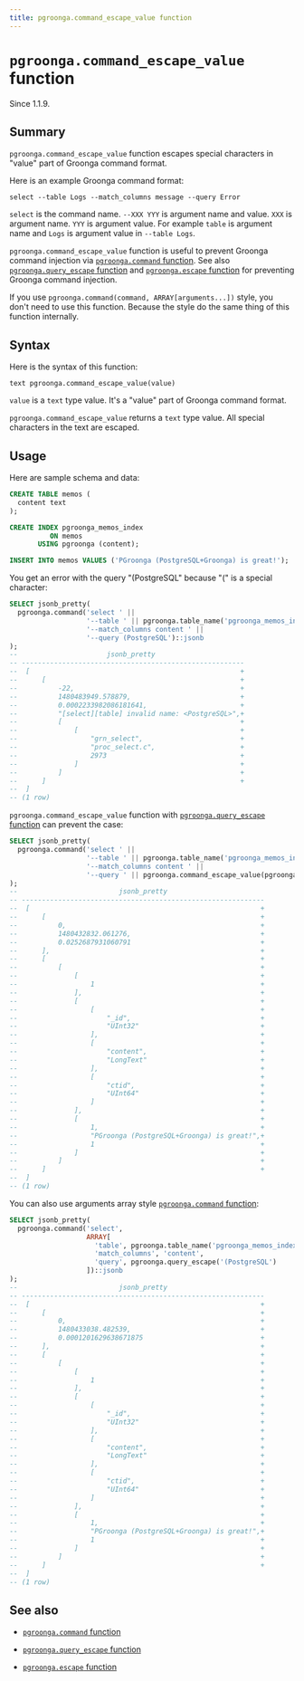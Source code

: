 ```yaml
---
title: pgroonga.command_escape_value function
---
```


# `pgroonga.command_escape_value` function

Since 1.1.9.

## Summary

`pgroonga.command_escape_value` function escapes special characters in "value" part of Groonga command format.

Here is an example Groonga command format:

```text
select --table Logs --match_columns message --query Error
```

`select` is the command name. `--XXX YYY` is argument name and value. `XXX` is argument name. `YYY` is argument value. For example `table` is argument name and `Logs` is argument value in `--table Logs`.

`pgroonga.command_escape_value` function is useful to prevent Groonga command injection via [`pgroonga.command` function](pgroonga-command.html). See also [`pgroonga.query_escape` function](pgroonga-query-escape.html) and [`pgroonga.escape` function](pgroonga-escape.html) for preventing Groonga command injection.

If you use `pgroonga.command(command, ARRAY[arguments...])` style, you don't need to use this function. Because the style do the same thing of this function internally.

## Syntax

Here is the syntax of this function:

```text
text pgroonga.command_escape_value(value)
```

`value` is a `text` type value. It's a "value" part of Groonga command format.

`pgroonga.command_escape_value` returns a `text` type value. All special characters in the text are escaped.

## Usage

Here are sample schema and data:

```sql
CREATE TABLE memos (
  content text
);

CREATE INDEX pgroonga_memos_index
          ON memos
       USING pgroonga (content);

INSERT INTO memos VALUES ('PGroonga (PostgreSQL+Groonga) is great!');
```

You get an error with the query "(PostgreSQL" because "(" is a special character:

```sql
SELECT jsonb_pretty(
  pgroonga.command('select ' ||
                   '--table ' || pgroonga.table_name('pgroonga_memos_index') || ' ' ||
                   '--match_columns content ' ||
                   '--query (PostgreSQL')::jsonb
);
--                      jsonb_pretty                      
-- -------------------------------------------------------
--  [                                                    +
--      [                                                +
--          -22,                                         +
--          1480483949.578879,                           +
--          0.0002233982086181641,                       +
--          "[select][table] invalid name: <PostgreSQL>",+
--          [                                            +
--              [                                        +
--                  "grn_select",                        +
--                  "proc_select.c",                     +
--                  2973                                 +
--              ]                                        +
--          ]                                            +
--      ]                                                +
--  ]
-- (1 row)
```

`pgroonga.command_escape_value` function with [`pgroonga.query_escape` function](pgroonga-qurey-escape.html) can prevent the case:

```sql
SELECT jsonb_pretty(
  pgroonga.command('select ' ||
                   '--table ' || pgroonga.table_name('pgroonga_memos_index') || ' ' ||
                   '--match_columns content ' ||
                   '--query ' || pgroonga.command_escape_value(pgroonga.query_escape('(PostgreSQL')))::jsonb
);
--                         jsonb_pretty                        
-- ------------------------------------------------------------
--  [                                                         +
--      [                                                     +
--          0,                                                +
--          1480432832.061276,                                +
--          0.0252687931060791                                +
--      ],                                                    +
--      [                                                     +
--          [                                                 +
--              [                                             +
--                  1                                         +
--              ],                                            +
--              [                                             +
--                  [                                         +
--                      "_id",                                +
--                      "UInt32"                              +
--                  ],                                        +
--                  [                                         +
--                      "content",                            +
--                      "LongText"                            +
--                  ],                                        +
--                  [                                         +
--                      "ctid",                               +
--                      "UInt64"                              +
--                  ]                                         +
--              ],                                            +
--              [                                             +
--                  1,                                        +
--                  "PGroonga (PostgreSQL+Groonga) is great!",+
--                  1                                         +
--              ]                                             +
--          ]                                                 +
--      ]                                                     +
--  ]
-- (1 row)
```

You can also use arguments array style [`pgroonga.command` function](pgroonga-command.html):

```sql
SELECT jsonb_pretty(
  pgroonga.command('select',
                   ARRAY[
                     'table', pgroonga.table_name('pgroonga_memos_index'),
                     'match_columns', 'content',
                     'query', pgroonga.query_escape('(PostgreSQL')
                   ])::jsonb
);
--                         jsonb_pretty                        
-- ------------------------------------------------------------
--  [                                                         +
--      [                                                     +
--          0,                                                +
--          1480433038.482539,                                +
--          0.0001201629638671875                             +
--      ],                                                    +
--      [                                                     +
--          [                                                 +
--              [                                             +
--                  1                                         +
--              ],                                            +
--              [                                             +
--                  [                                         +
--                      "_id",                                +
--                      "UInt32"                              +
--                  ],                                        +
--                  [                                         +
--                      "content",                            +
--                      "LongText"                            +
--                  ],                                        +
--                  [                                         +
--                      "ctid",                               +
--                      "UInt64"                              +
--                  ]                                         +
--              ],                                            +
--              [                                             +
--                  1,                                        +
--                  "PGroonga (PostgreSQL+Groonga) is great!",+
--                  1                                         +
--              ]                                             +
--          ]                                                 +
--      ]                                                     +
--  ]
-- (1 row)
```

## See also

  * [`pgroonga.command` function](pgroonga-command.html)

  * [`pgroonga.query_escape` function](pgroonga-query-escape.html)

  * [`pgroonga.escape` function](pgroonga-escape.html)
